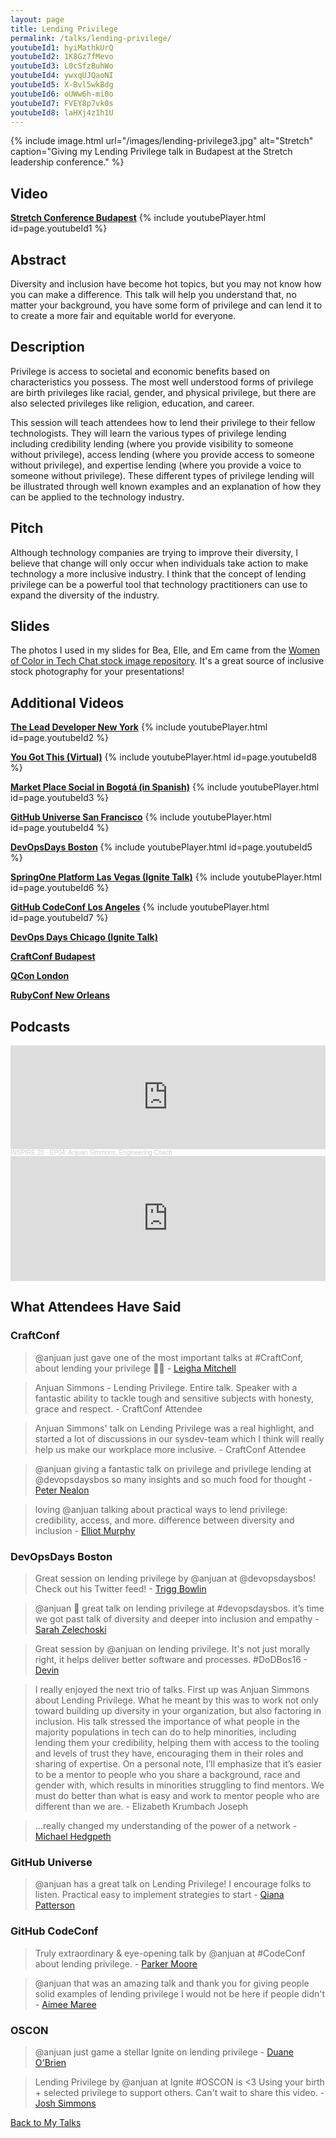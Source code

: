 ```yaml
---
layout: page
title: Lending Privilege
permalink: /talks/lending-privilege/
youtubeId1: hyiMathkUrQ
youtubeId2: 1K8Gz7fMevo
youtubeId3: L0cSfzBuhWo
youtubeId4: ywxqUJQaoNI
youtubeId5: X-Bvl5wkBdg
youtubeId6: oUWw6h-mi0o
youtubeId7: FVEY8p7vk0s
youtubeId8: laHXj4z1h1U
---
```


{% include image.html url="/images/lending-privilege3.jpg" alt="Stretch" caption="Giving my Lending Privilege talk in Budapest at the Stretch leadership conference." %}

## Video

**[Stretch Conference Budapest](https://youtu.be/hyiMathkUrQ)**
{% include youtubePlayer.html id=page.youtubeId1 %}
<br>

## Abstract

Diversity and inclusion have become hot topics, but you may not know how you can make a difference. This talk will help you understand that, no matter your background, you have some form of privilege and can lend it to to create a more fair and equitable world for everyone.

## Description

Privilege is access to societal and economic benefits based on characteristics you possess. The most well understood forms of privilege are birth privileges like racial, gender, and physical privilege, but there are also selected privileges like religion, education, and career.

This session will teach attendees how to lend their privilege to their fellow technologists. They will learn the various types of privilege lending including credibility lending (where you provide visibility to someone without privilege), access lending (where you provide access to someone without privilege), and expertise lending (where you provide a voice to someone without privilege). These different types of privilege lending will be illustrated through well known examples and an explanation of how they can be applied to the technology industry.

## Pitch

Although technology companies are trying to improve their diversity, I believe that change will only occur when individuals take action to make technology a more inclusive industry. I think that the concept of lending privilege can be a powerful tool that technology practitioners can use to expand the diversity of the industry.

## Slides

The photos I used in my slides for Bea, Elle, and Em came from the [Women of Color in Tech Chat stock image repository](https://www.flickr.com/photos/wocintechchat/albums). It's a great source of inclusive stock photography for your presentations!

## Additional Videos

**[The Lead Developer New York](https://www.youtube.com/watch?v=1K8Gz7fMevo)**
{% include youtubePlayer.html id=page.youtubeId2 %}
<br>

**[You Got This (Virtual)](https://youtu.be/laHXj4z1h1U)**
{% include youtubePlayer.html id=page.youtubeId8 %}
<br>

**[Market Place Social in Bogotá (in Spanish)](https://youtu.be/L0cSfzBuhWo)**
{% include youtubePlayer.html id=page.youtubeId3 %}
<br>

**[GitHub Universe San Francisco](https://youtu.be/ywxqUJQaoNI)**
{% include youtubePlayer.html id=page.youtubeId4 %}
<br>

**[DevOpsDays Boston](https://www.youtube.com/watch?v=X-Bvl5wkBdg&feature=youtu.be)**
{% include youtubePlayer.html id=page.youtubeId5 %}
<br>

**[SpringOne Platform Las Vegas (Ignite Talk)](https://www.youtube.com/watch?v=oUWw6h-mi0o)**
{% include youtubePlayer.html id=page.youtubeId6 %}
<br>

**[GitHub CodeConf Los Angeles](https://youtu.be/FVEY8p7vk0s)**
{% include youtubePlayer.html id=page.youtubeId7 %}
<br>

**[DevOps Days Chicago (Ignite Talk)](http://confreaks.tv/videos/devopsdayschicago2017-ignites-lending-privilege)**
<br>

**[CraftConf Budapest](https://www.ustream.tv/recorded/102838989)**

**[QCon London](https://www.infoq.com/presentations/diversity-inclusion-technology)**

**[RubyConf New Orleans](https://confreaks.tv/videos/rubyconf2017-lending-privilege)**

## Podcasts

<iframe width="100%" height="166" scrolling="no" frameborder="no" allow="autoplay" src="https://w.soundcloud.com/player/?url=https%3A//api.soundcloud.com/tracks/847154221&color=%231b5da0&auto_play=false&hide_related=false&show_comments=true&show_user=true&show_reposts=false&show_teaser=true"></iframe><div style="font-size: 10px; color: #cccccc;line-break: anywhere;word-break: normal;overflow: hidden;white-space: nowrap;text-overflow: ellipsis; font-family: Interstate,Lucida Grande,Lucida Sans Unicode,Lucida Sans,Garuda,Verdana,Tahoma,sans-serif;font-weight: 100;"><a href="https://soundcloud.com/user-699370465" title="INSPIRE 20" target="_blank" style="color: #cccccc; text-decoration: none;">INSPIRE 20</a> · <a href="https://soundcloud.com/user-699370465/inspire20-anjuan-simmons" title="EP04:  Anjuan Simmons, Engineering Coach" target="_blank" style="color: #cccccc; text-decoration: none;">EP04:  Anjuan Simmons, Engineering Coach</a></div>

<iframe src="https://art19.com/shows/inside-intercom/episodes/8100eaed-8d23-444a-a558-39ddd28ac68f/embed?theme=dark-custom" style="width: 100%; height: 200px; border: 0 none;" scrolling="no"></iframe><br>

## What Attendees Have Said

### CraftConf

> @anjuan just gave one of the most important talks at #CraftConf, about lending your privilege 👏🏻 - [Leigha Mitchell](https://twitter.com/LeighaNotLeia)

> Anjuan Simmons - Lending Privilege. Entire talk. Speaker with a fantastic ability to tackle tough and sensitive subjects with honesty, grace and respect. - CraftConf Attendee

> Anjuan Simmons' talk on Lending Privilege was a real highlight, and started a lot of discussions in our sysdev-team which I think will really help us make our workplace more inclusive. - CraftConf Attendee

> @anjuan giving a fantastic talk on privilege and privilege lending at @devopsdaysbos so many insights and so much food for thought - [Peter Nealon](https://twitter.com/peternealon)

> loving @anjuan talking about practical ways to lend privilege: credibility, access, and more. difference between diversity and inclusion - [Elliot Murphy](https://twitter.com/sstatik)

### DevOpsDays Boston

> Great session on lending privilege by @anjuan at @devopsdaysbos! Check out his Twitter feed! - [Trigg Bowlin](https://twitter.com/txtrigg)

> @anjuan 👏 great talk on lending privilege at #devopsdaysbos. it’s time we got past talk of diversity and deeper into inclusion and empathy - [Sarah Zelechoski](https://twitter.com/szelechoski)

> Great session by @anjuan on lending privilege. It's not just morally right, it helps deliver better software and processes. #DoDBos16 - [Devin](https://twitter.com/devbost)

> I really enjoyed the next trio of talks. First up was Anjuan Simmons about Lending Privilege. What he meant by this was to work not only toward building up diversity in your organization, but also factoring in inclusion. His talk stressed the importance of what people in the majority populations in tech can do to help minorities, including lending them your credibility, helping them with access to the tooling and levels of trust they have, encouraging them in their roles and sharing of expertise. On a personal note, I’ll emphasize that it’s easier to be a mentor to people who you share a background, race and gender with, which results in minorities struggling to find mentors. We must do better than what is easy and work to mentor people who are different than we are. - Elizabeth Krumbach Joseph

> ...really changed my understanding of the power of a network - [Michael Hedgpeth](https://twitter.com/michaelhedgpeth)

### GitHub Universe

> @anjuan has a great talk on Lending Privilege! I encourage folks to listen. Practical easy to implement strategies to start - [Qiana Patterson](https://twitter.com/Q_i_a_n_a)

### GitHub CodeConf

> Truly extraordinary & eye-opening talk by @anjuan at #CodeConf about lending privilege. - [Parker Moore](https://twitter.com/parkr)

> @anjuan that was an amazing talk and thank you for giving people solid examples of lending privilege I would not be here if people didn't - [Aimee Maree](https://twitter.com/aimee_maree)

### OSCON

> @anjuan just game a stellar Ignite on lending privilege - [Duane O'Brien](https://twitter.com/DuaneOBrien)

> Lending Privilege by @anjuan at Ignite #OSCON is <3 Using your birth + selected privilege to support others. Can't wait to share this video. - [Josh Simmons](https://twitter.com/joshsimmons)

[Back to My Talks](/talks/)
